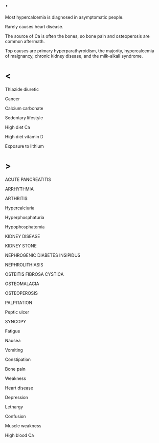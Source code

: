 # .

Most hypercalcemia is diagnosed in asymptomatic people.

Rarely causes heart disease.

The source of Ca is often the bones, so bone pain and osteoperosis are common aftermath.

Top causes are primary hyperparathyroidism, the majority, hypercalcemia of maignancy, chronic kidney disease, and the milk-alkali syndrome.

# <

Thiazide diuretic

Cancer

Calcium carbonate

Sedentary lifestyle

High diet Ca

High diet vitamin D

Exposure to lithium

# >

ACUTE PANCREATITIS

ARRHYTHMIA

ARTHRITIS

Hypercalciuria

Hyperphosphaturia

Hypophosphatemia

KIDNEY DISEASE

KIDNEY STONE

NEPHROGENIC DIABETES INSIPIDUS

NEPHROLITHIASIS

OSTEITIS FIBROSA CYSTICA

OSTEOMALACIA

OSTEOPEROSIS

PALPITATION

Peptic ulcer

SYNCOPY

Fatigue

Nausea

Vomiting

Constipation

Bone pain

Weakness

Heart disease

Depression

Lethargy

Confusion

Muscle weakness

High blood Ca
